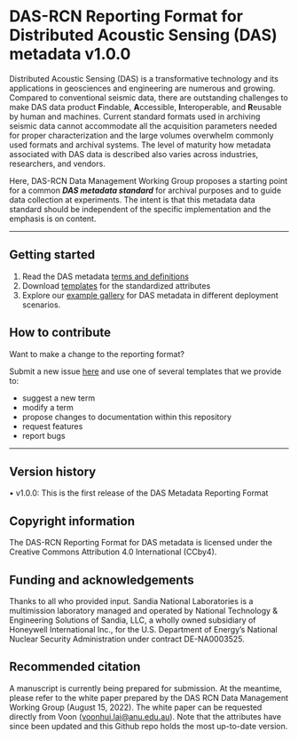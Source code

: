 # DAS-RCN Reporting Format for Distributed Acoustic Sensing (DAS) metadata v1.0.0

Distributed Acoustic Sensing (DAS) is a transformative technology and its applications in geosciences and engineering are numerous and growing. Compared to conventional seismic data, there are outstanding challenges to make DAS data product **F**indable, **A**ccessible, **I**nteroperable, and **R**eusable by human and machines. Current standard formats used in archiving seismic data cannot accommodate all the acquisition parameters needed for proper characterization and the large volumes overwhelm commonly used formats and archival systems. The level of maturity how metadata associated with DAS data is described also varies across industries, researchers, and vendors. 

Here, DAS-RCN Data Management Working Group proposes a starting point for a common ***DAS metadata standard*** for archival purposes and to guide data collection at experiments. The intent is that this metadata data standard should be independent of the specific implementation and the emphasis is on content. 

--- 

## Getting started  

1. Read the DAS metadata [terms and definitions](./term/README.md)
2. Download [templates](./template/README.md) for the standardized attributes
3. Explore our [example gallery](./example/README.md) for DAS metadata in different deployment scenarios.

## How to contribute  

Want to make a change to the reporting format? 

Submit a new issue [here](https://github.com/vhlai-seis/DAS_metadata/blob/main/contribute.md) and use one of several templates that we provide to: 
- suggest a new term
- modify a term
- propose changes to documentation within this repository
- request features 
- report bugs

---

## Version history 

• v1.0.0: This is the first release of the DAS Metadata Reporting Format

## Copyright information  

The DAS-RCN Reporting Format for DAS metadata is licensed under the Creative Commons Attribution 4.0 International (CCby4).

## Funding and acknowledgements  

Thanks to all who provided input. Sandia National Laboratories is a multimission laboratory managed and operated by National Technology & Engineering Solutions of Sandia, LLC, a wholly owned subsidiary of Honeywell International Inc., for the U.S. Department of Energy’s National Nuclear Security Administration under contract DE-NA0003525. 

## Recommended citation  

A manuscript is currently being prepared for submission. At the meantime, please refer to the white paper prepared by the DAS RCN Data Management Working Group (August 15, 2022). The white paper can be requested directly from Voon (voonhui.lai@anu.edu.au). Note that the attributes have since been updated and this Github repo holds the most up-to-date version.


